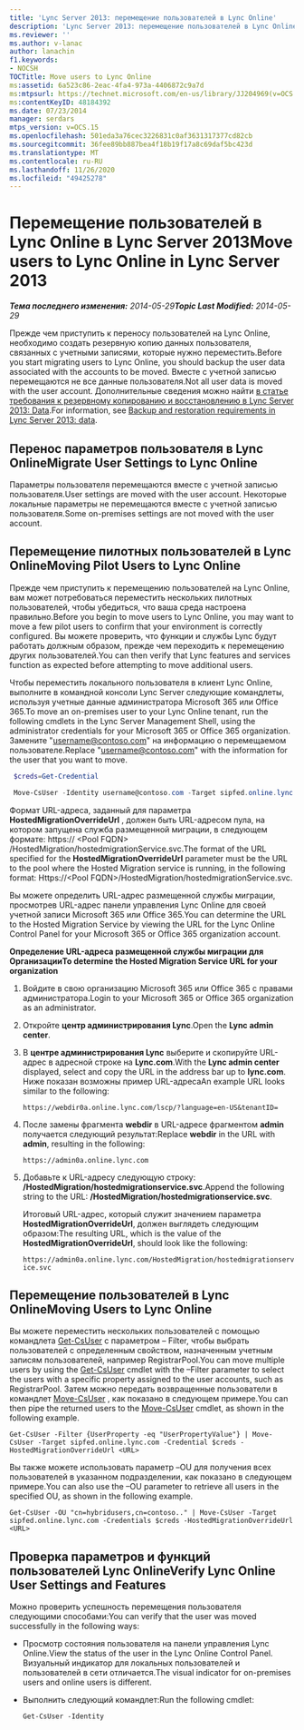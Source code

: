 ```yaml
---
title: 'Lync Server 2013: перемещение пользователей в Lync Online'
description: 'Lync Server 2013: перемещение пользователей в Lync Online.'
ms.reviewer: ''
ms.author: v-lanac
author: lanachin
f1.keywords:
- NOCSH
TOCTitle: Move users to Lync Online
ms:assetid: 6a523c86-2eac-4fa4-973a-4406872c9a7d
ms:mtpsurl: https://technet.microsoft.com/en-us/library/JJ204969(v=OCS.15)
ms:contentKeyID: 48184392
ms.date: 07/23/2014
manager: serdars
mtps_version: v=OCS.15
ms.openlocfilehash: 501eda3a76cec3226831c0af3631317377cd82cb
ms.sourcegitcommit: 36fee89bb887bea4f18b19f17a8c69daf5bc423d
ms.translationtype: MT
ms.contentlocale: ru-RU
ms.lasthandoff: 11/26/2020
ms.locfileid: "49425278"
---
```

# <a name="move-users-to-lync-online-in-lync-server-2013"></a><span data-ttu-id="d22f5-103">Перемещение пользователей в Lync Online в Lync Server 2013</span><span class="sxs-lookup"><span data-stu-id="d22f5-103">Move users to Lync Online in Lync Server 2013</span></span>

<div data-xmlns="http://www.w3.org/1999/xhtml">

<div class="topic" data-xmlns="http://www.w3.org/1999/xhtml" data-msxsl="urn:schemas-microsoft-com:xslt" data-cs="https://msdn.microsoft.com/">

<div data-asp="https://msdn2.microsoft.com/asp">



</div>

<div id="mainSection">

<div id="mainBody"><span data-ttu-id="d22f5-104">

<span> </span></span><span class="sxs-lookup"><span data-stu-id="d22f5-104">

<span> </span></span></span>

<span data-ttu-id="d22f5-105">_**Тема последнего изменения:** 2014-05-29_</span><span class="sxs-lookup"><span data-stu-id="d22f5-105">_**Topic Last Modified:** 2014-05-29_</span></span>

<span data-ttu-id="d22f5-106">Прежде чем приступить к переносу пользователей на Lync Online, необходимо создать резервную копию данных пользователя, связанных с учетными записями, которые нужно переместить.</span><span class="sxs-lookup"><span data-stu-id="d22f5-106">Before you start migrating users to Lync Online, you should backup the user data associated with the accounts to be moved.</span></span> <span data-ttu-id="d22f5-107">Вместе с учетной записью перемещаются не все данные пользователя.</span><span class="sxs-lookup"><span data-stu-id="d22f5-107">Not all user data is moved with the user account.</span></span> <span data-ttu-id="d22f5-108">Дополнительные сведения можно найти [в статье требования к резервному копированию и восстановлению в Lync Server 2013: Data](lync-server-2013-backup-and-restoration-requirements-data.md).</span><span class="sxs-lookup"><span data-stu-id="d22f5-108">For information, see [Backup and restoration requirements in Lync Server 2013: data](lync-server-2013-backup-and-restoration-requirements-data.md).</span></span>

<div>

## <a name="migrate-user-settings-to-lync-online"></a><span data-ttu-id="d22f5-109">Перенос параметров пользователя в Lync Online</span><span class="sxs-lookup"><span data-stu-id="d22f5-109">Migrate User Settings to Lync Online</span></span>

<span data-ttu-id="d22f5-110">Параметры пользователя перемещаются вместе с учетной записью пользователя.</span><span class="sxs-lookup"><span data-stu-id="d22f5-110">User settings are moved with the user account.</span></span> <span data-ttu-id="d22f5-111">Некоторые локальные параметры не перемещаются вместе с учетной записью пользователя.</span><span class="sxs-lookup"><span data-stu-id="d22f5-111">Some on-premises settings are not moved with the user account.</span></span>

</div>

<div>

## <a name="moving-pilot-users-to-lync-online"></a><span data-ttu-id="d22f5-112">Перемещение пилотных пользователей в Lync Online</span><span class="sxs-lookup"><span data-stu-id="d22f5-112">Moving Pilot Users to Lync Online</span></span>

<span data-ttu-id="d22f5-113">Прежде чем приступить к перемещению пользователей на Lync Online, вам может потребоваться переместить нескольких пилотных пользователей, чтобы убедиться, что ваша среда настроена правильно.</span><span class="sxs-lookup"><span data-stu-id="d22f5-113">Before you begin to move users to Lync Online, you may want to move a few pilot users to confirm that your environment is correctly configured.</span></span> <span data-ttu-id="d22f5-114">Вы можете проверить, что функции и службы Lync будут работать должным образом, прежде чем переходить к перемещению других пользователей.</span><span class="sxs-lookup"><span data-stu-id="d22f5-114">You can then verify that Lync features and services function as expected before attempting to move additional users.</span></span>

<span data-ttu-id="d22f5-115">Чтобы переместить локального пользователя в клиент Lync Online, выполните в командной консоли Lync Server следующие командлеты, используя учетные данные администратора Microsoft 365 или Office 365.</span><span class="sxs-lookup"><span data-stu-id="d22f5-115">To move an on-premises user to your Lync Online tenant, run the following cmdlets in the Lync Server Management Shell, using the administrator credentials for your Microsoft 365 or Office 365 organization.</span></span> <span data-ttu-id="d22f5-116">Замените "username@contoso.com" на информацию о перемещаемом пользователе.</span><span class="sxs-lookup"><span data-stu-id="d22f5-116">Replace "username@contoso.com" with the information for the user that you want to move.</span></span>

   ```PowerShell
    $creds=Get-Credential
   ```

   ```PowerShell
    Move-CsUser -Identity username@contoso.com -Target sipfed.online.lync.com -Credential $creds -HostedMigrationOverrideUrl <URL>
   ```

<span data-ttu-id="d22f5-117">Формат URL-адреса, заданный для параметра **HostedMigrationOverrideUrl** , должен быть URL-адресом пула, на котором запущена служба размещенной миграции, в следующем формате: https:// \<Pool FQDN\> /HostedMigration/hostedmigrationService.svc.</span><span class="sxs-lookup"><span data-stu-id="d22f5-117">The format of the URL specified for the **HostedMigrationOverrideUrl** parameter must be the URL to the pool where the Hosted Migration service is running, in the following format: Https://\<Pool FQDN\>/HostedMigration/hostedmigrationService.svc.</span></span>

<span data-ttu-id="d22f5-118">Вы можете определить URL-адрес размещенной службы миграции, просмотрев URL-адрес панели управления Lync Online для своей учетной записи Microsoft 365 или Office 365.</span><span class="sxs-lookup"><span data-stu-id="d22f5-118">You can determine the URL to the Hosted Migration Service by viewing the URL for the Lync Online Control Panel for your Microsoft 365 or Office 365 organization account.</span></span>

<span data-ttu-id="d22f5-119">**Определение URL-адреса размещенной службы миграции для Организации**</span><span class="sxs-lookup"><span data-stu-id="d22f5-119">**To determine the Hosted Migration Service URL for your organization**</span></span>

1.  <span data-ttu-id="d22f5-120">Войдите в свою организацию Microsoft 365 или Office 365 с правами администратора.</span><span class="sxs-lookup"><span data-stu-id="d22f5-120">Login to your Microsoft 365 or Office 365 organization as an administrator.</span></span>

2.  <span data-ttu-id="d22f5-121">Откройте **центр администрирования Lync**.</span><span class="sxs-lookup"><span data-stu-id="d22f5-121">Open the **Lync admin center**.</span></span>

3.  <span data-ttu-id="d22f5-122">В **центре администрирования Lync** выберите и скопируйте URL-адрес в адресной строке на **Lync.com**.</span><span class="sxs-lookup"><span data-stu-id="d22f5-122">With the **Lync admin center** displayed, select and copy the URL in the address bar up to **lync.com**.</span></span> <span data-ttu-id="d22f5-123">Ниже показан возможны пример URL-адреса</span><span class="sxs-lookup"><span data-stu-id="d22f5-123">An example URL looks similar to the following:</span></span>
    
    `https://webdir0a.online.lync.com/lscp/?language=en-US&tenantID=`

4.  <span data-ttu-id="d22f5-124">После замены фрагмента **webdir** в URL-адресе фрагментом **admin** получается следующий результат:</span><span class="sxs-lookup"><span data-stu-id="d22f5-124">Replace **webdir** in the URL with **admin**, resulting in the following:</span></span>
    
    `https://admin0a.online.lync.com`

5.  <span data-ttu-id="d22f5-125">Добавьте к URL-адресу следующую строку: **/HostedMigration/hostedmigrationservice.svc**.</span><span class="sxs-lookup"><span data-stu-id="d22f5-125">Append the following string to the URL: **/HostedMigration/hostedmigrationservice.svc**.</span></span>
    
    <span data-ttu-id="d22f5-126">Итоговый URL-адрес, который служит значением параметра **HostedMigrationOverrideUrl**, должен выглядеть следующим образом:</span><span class="sxs-lookup"><span data-stu-id="d22f5-126">The resulting URL, which is the value of the **HostedMigrationOverrideUrl**, should look like the following:</span></span>
    
    `https://admin0a.online.lync.com/HostedMigration/hostedmigrationservice.svc`

</div>

<div>

## <a name="moving-users-to-lync-online"></a><span data-ttu-id="d22f5-127">Перемещение пользователей в Lync Online</span><span class="sxs-lookup"><span data-stu-id="d22f5-127">Moving Users to Lync Online</span></span>

<span data-ttu-id="d22f5-128">Вы можете переместить нескольких пользователей с помощью командлета [Get-CsUser](https://docs.microsoft.com/powershell/module/skype/Get-CsUser) с параметром – Filter, чтобы выбрать пользователей с определенным свойством, назначенным учетным записям пользователей, например RegistrarPool.</span><span class="sxs-lookup"><span data-stu-id="d22f5-128">You can move multiple users by using the [Get-CsUser](https://docs.microsoft.com/powershell/module/skype/Get-CsUser) cmdlet with the –Filter parameter to select the users with a specific property assigned to the user accounts, such as RegistrarPool.</span></span> <span data-ttu-id="d22f5-129">Затем можно передать возвращенные пользователи в командлет [Move-CsUser](https://docs.microsoft.com/powershell/module/skype/Move-CsUser) , как показано в следующем примере.</span><span class="sxs-lookup"><span data-stu-id="d22f5-129">You can then pipe the returned users to the [Move-CsUser](https://docs.microsoft.com/powershell/module/skype/Move-CsUser) cmdlet, as shown in the following example.</span></span>

    Get-CsUser -Filter {UserProperty -eq "UserPropertyValue"} | Move-CsUser -Target sipfed.online.lync.com -Credential $creds -HostedMigrationOverrideUrl <URL>

<span data-ttu-id="d22f5-130">Вы также можете использовать параметр –OU для получения всех пользователей в указанном подразделении, как показано в следующем примере.</span><span class="sxs-lookup"><span data-stu-id="d22f5-130">You can also use the –OU parameter to retrieve all users in the specified OU, as shown in the following example.</span></span>

    Get-CsUser -OU "cn=hybridusers,cn=contoso.." | Move-CsUser -Target sipfed.online.lync.com -Credentials $creds -HostedMigrationOverrideUrl <URL>

</div>

<div>

## <a name="verify-lync-online-user-settings-and-features"></a><span data-ttu-id="d22f5-131">Проверка параметров и функций пользователей Lync Online</span><span class="sxs-lookup"><span data-stu-id="d22f5-131">Verify Lync Online User Settings and Features</span></span>

<span data-ttu-id="d22f5-132">Можно проверить успешность перемещения пользователя следующими способами:</span><span class="sxs-lookup"><span data-stu-id="d22f5-132">You can verify that the user was moved successfully in the following ways:</span></span>

  - <span data-ttu-id="d22f5-133">Просмотр состояния пользователя на панели управления Lync Online.</span><span class="sxs-lookup"><span data-stu-id="d22f5-133">View the status of the user in the Lync Online Control Panel.</span></span> <span data-ttu-id="d22f5-134">Визуальный индикатор для локальных пользователей и пользователей в сети отличается.</span><span class="sxs-lookup"><span data-stu-id="d22f5-134">The visual indicator for on-premises users and online users is different.</span></span>

  - <span data-ttu-id="d22f5-135">Выполнить следующий командлет:</span><span class="sxs-lookup"><span data-stu-id="d22f5-135">Run the following cmdlet:</span></span>
    
        Get-CsUser -Identity

<span data-ttu-id="d22f5-136"></div>

</div>

<span> </span>

</div>

</div>

</span><span class="sxs-lookup"><span data-stu-id="d22f5-136"></div>

</div>

<span> </span>

</div>

</div>

</span></span></div>

